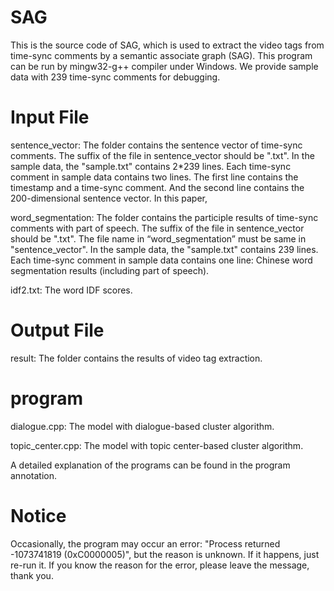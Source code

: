 # SAG
This is the source code of SAG, which is used to extract the video tags from time-sync comments by a semantic associate graph (SAG). This program can be run by mingw32-g++ compiler under Windows. We provide sample data with 239 time-sync comments for debugging.

# Input File
sentence_vector: The folder contains the sentence vector of time-sync comments. The suffix of the file in sentence_vector should be ".txt". In the sample data, the "sample.txt" contains 2*239 lines. Each time-sync comment in sample data contains two lines. The first line contains the timestamp and a time-sync comment. And the second line contains the 200-dimensional sentence vector. In this paper, 

word_segmentation: The folder contains the participle results of time-sync comments with part of speech. The suffix of the file in sentence_vector should be ".txt". The file name in “word_segmentation” must be same in "sentence_vector". In the sample data, the "sample.txt" contains 239 lines. Each time-sync comment in sample data contains one line: Chinese word segmentation results (including part of speech).

idf2.txt: The word IDF scores.

# Output File
result: The folder contains the results of video tag extraction.

# program
dialogue.cpp: The model with dialogue-based cluster algorithm. 

topic_center.cpp: The model with topic center-based cluster algorithm.

A detailed explanation of the programs can be found in the program annotation.

# Notice
Occasionally, the program may occur an error: "Process returned -1073741819 (0xC0000005)",  but the reason is unknown. If it happens, just re-run it. If you know the reason for the error, please leave the message, thank you.
